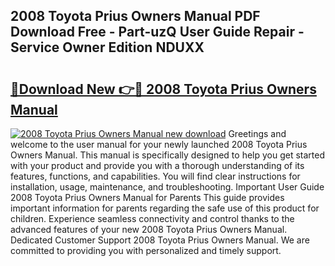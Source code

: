 ## 2008 Toyota Prius Owners Manual PDF Download Free - Part-uzQ User Guide Repair - Service Owner Edition NDUXX

# <h2><a href="http://bc16641.oget.top/?id=2008+Toyota+Prius+Owners+Manual">🔗Download New 👉🔴 2008 Toyota Prius Owners Manual</a></h2>

[![2008 Toyota Prius Owners Manual new download](https://i.imgur.com/5g1atiW.png)](http://bc16641.oget.top/?id=2008+Toyota+Prius+Owners+Manual)
Greetings and welcome to the user manual for your newly launched 2008 Toyota Prius Owners Manual. This manual is specifically designed to help you get started with your product and provide you with a thorough understanding of its features, functions, and capabilities. You will find clear instructions for installation, usage, maintenance, and troubleshooting. Important User Guide 2008 Toyota Prius Owners Manual for Parents This guide provides important information for parents regarding the safe use of this product for children. Experience seamless connectivity and control thanks to the advanced features of your new 2008 Toyota Prius Owners Manual. Dedicated Customer Support 2008 Toyota Prius Owners Manual. We are committed to providing you with personalized and timely support.
